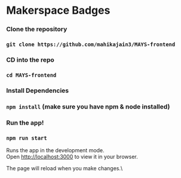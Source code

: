 # Makerspace Badges

### Clone the repository
### `git clone https://github.com/mahikajain3/MAYS-frontend`

### CD into the repo
### `cd MAYS-frontend`

### Install Dependencies
### `npm install` (make sure you have npm & node installed)

### Run the app!
### `npm run start`

Runs the app in the development mode.\
Open [http://localhost:3000](http://localhost:3000) to view it in your browser.

The page will reload when you make changes.\

